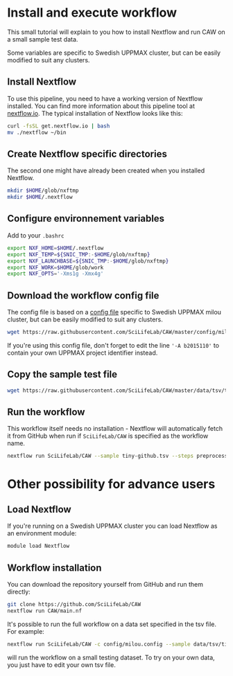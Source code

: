 # Install and execute workflow
This small tutorial will explain to you how to install Nextflow and run CAW on a small sample test data.

Some variables are specific to Swedish UPPMAX cluster, but can be easily modified to suit any clusters.

## Install Nextflow
To use this pipeline, you need to have a working version of Nextflow installed. You can find more information about this pipeline tool at [nextflow.io](http://www.nextflow.io/). The typical installation of Nextflow looks like this:
```bash
curl -fsSL get.nextflow.io | bash
mv ./nextflow ~/bin
```

## Create Nextflow specific directories
The second one might have already been created when you installed Nextflow.
```bash
mkdir $HOME/glob/nxftmp
mkdir $HOME/.nextflow
```

## Configure environnement variables
Add to your `.bashrc`
```bash
export NXF_HOME=$HOME/.nextflow
export NXF_TEMP=${SNIC_TMP:-$HOME/glob/nxftmp}
export NXF_LAUNCHBASE=${SNIC_TMP:-$HOME/glob/nxftmp}
export NXF_WORK=$HOME/glob/work
export NXF_OPTS='-Xms1g -Xmx4g'
```

## Download the workflow config file
The config file is based on a [config file](https://raw.githubusercontent.com/SciLifeLab/CAW/master/config/milou.config) specific to Swedish UPPMAX milou cluster, but can be easily modified to suit any clusters.
```bash
wget https://raw.githubusercontent.com/SciLifeLab/CAW/master/config/milou.config -O $NXF_HOME/config
```
If you're using this config file, don't forget to edit the line `'-A b2015110'` to contain your own UPPMAX project identifier instead.

## Copy the sample test file
```bash
wget https://raw.githubusercontent.com/SciLifeLab/CAW/master/data/tsv/tiny-github.tsv
```

## Run the workflow
This workflow itself needs no installation - Nextflow will automatically fetch it from GitHub when run if `SciLifeLab/CAW` is specified as the workflow name.
```bash
nextflow run SciLifeLab/CAW --sample tiny-github.tsv --steps preprocessing
```

# Other possibility for advance users

## Load Nextflow
If you're running on a Swedish UPPMAX cluster you can load Nextflow as an environment module:
```bash
module load Nextflow
```

## Workflow installation
You can download the repository yourself from GitHub and run them directly:
```bash
git clone https://github.com/SciLifeLab/CAW
nextflow run CAW/main.nf
```

It's possible to run the full workflow on a data set specified in the tsv file. For example:
```bash
nextflow run SciLifeLab/CAW -c config/milou.config --sample data/tsv/tiny.tsv --steps preprocessing
```
will run the workflow on a small testing dataset. To try on your own data, you just have to edit your own tsv file.
